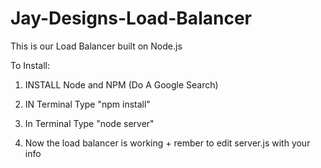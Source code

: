 Jay-Designs-Load-Balancer
=========================
This is our Load Balancer built on Node.js

To Install:

1) INSTALL Node and NPM (Do A Google Search)


2) IN Terminal Type "npm install"


3) In Terminal Type "node server"


4) Now the load balancer is working + rember to edit server.js 
with your info